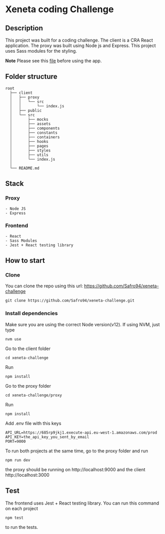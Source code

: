 # Xeneta coding Challenge

## Description

This project was built for a coding challenge. The client is a CRA React application. The proxy was built using Node js and Express. This project uses Sass modules for the styling.

**Note** Please see this [file](https://github.com/Safro94/xeneta-challenge/blob/master/Notes.md) before using the app.

## Folder structure

    root
      ├── client
      │   ├── proxy
      │   │   └── src
      │   │       └── index.js
      │   ├── public
      │   └── src
      │       ├── mocks
      │       ├── assets
      │       ├── components
      │       ├── constants
      │       ├── containers
      │       ├── hooks
      │       ├── pages
      │       ├── styles
      │       ├── utils
      │       └── index.js
      │
      └── README.md

## Stack

### Proxy

    - Node JS
    - Express

### Frontend

    - React
    - Sass Modules
    - Jest + React testing library

## How to start

### Clone

You can clone the repo using this url: https://github.com/Safro94/xeneta-challenge

```
git clone https://github.com/Safro94/xeneta-challenge.git
```

### Install dependencies

Make sure you are using the correct Node version(v12). If using NVM, just type

```
nvm use
```

Go to the client folder

```
cd xeneta-challenge
```

Run

```
npm install
```

Go to the proxy folder

```
cd xeneta-challenge/proxy
```

Run

```
npm install
```

Add .env file with this keys

```
API_URL=https://685rp9jkj1.execute-api.eu-west-1.amazonaws.com/prod
API_KEY=the_api_key_you_sent_by_email
PORT=9000
```

To run both projects at the same time, go to the proxy folder and run

```
npm run dev
```

the proxy should be running on http://localhost:9000 and the client http://localhost:3000

## Test

The frontend uses Jest + React testing library. You can run this command on each project

```
npm test
```

to run the tests.
